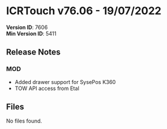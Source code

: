 # ICRTouch v76.06 - 19/07/2022

__Version ID__: 7606
<br>__Min Version ID__: 5411

## Release Notes
### MOD
- Added drawer support for SysePos K360
- TOW API access from Etal

## Files
No files found.

